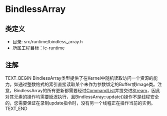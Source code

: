 # BindlessArray

## 类定义
* 目录: src/runtime/bindless_array.h
* 所属工程目标：lc-runtime

## 注解
TEXT_BEGIN
BindlessArray类型提供了在Kernel中随机读取访问一个资源的能力。如通过整数格式的索引直接读取某个未作为参数绑定的Buffer或Image类。注意，BindlessArray的所有更新都需要经过[CommandList](command_list.md)并提交进[Stream](stream.md)，因此对其元素的操作均需要延迟执行，且BindlessArray::update()操作不是线程安全的，您需要保证在录制update指令时，没有另一个线程正在操作当前的实例。
TEXT_END